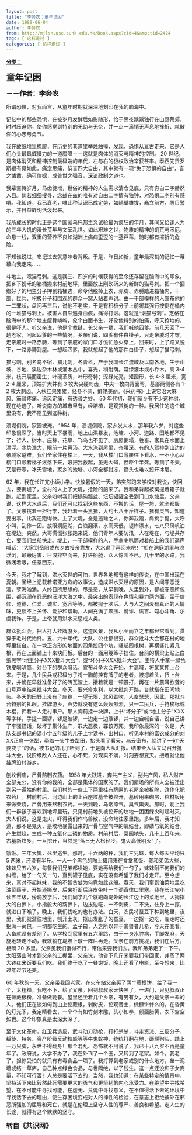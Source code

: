 ```yaml
---
layout: post
title: "李务农：童年记困"
date: 1989-06-04
author: 李务农
from: http://mjlsh.usc.cuhk.edu.hk/Book.aspx?cid=4&amp;tid=2424
tags: [ 这样走过 ]
categories: [ 这样走过 ]
---
```


<div style="margin: 15px 10px 10px 0px;">
<div>
<span id="ctl00_ContentPlaceHolder1_chapter1_SubjectLabel" style="font-weight:bold;text-decoration:underline;">
   分类：
  </span>
</div>
<!--[if gte mso 9]><xml>
 <o:OfficeDocumentSettings>
  <o:AllowPNG/>
 </o:OfficeDocumentSettings>
</xml><![endif]-->
<!--[if gte mso 9]><xml>
 <w:WordDocument>
  <w:View>Normal</w:View>
  <w:Zoom>0</w:Zoom>
  <w:TrackMoves/>
  <w:TrackFormatting/>
  <w:PunctuationKerning/>
  <w:ValidateAgainstSchemas/>
  <w:SaveIfXMLInvalid>false</w:SaveIfXMLInvalid>
  <w:IgnoreMixedContent>false</w:IgnoreMixedContent>
  <w:AlwaysShowPlaceholderText>false</w:AlwaysShowPlaceholderText>
  <w:DoNotPromoteQF/>
  <w:LidThemeOther>EN-US</w:LidThemeOther>
  <w:LidThemeAsian>JA</w:LidThemeAsian>
  <w:LidThemeComplexScript>X-NONE</w:LidThemeComplexScript>
  <w:Compatibility>
   <w:BreakWrappedTables/>
   <w:SnapToGridInCell/>
   <w:WrapTextWithPunct/>
   <w:UseAsianBreakRules/>
   <w:DontGrowAutofit/>
   <w:SplitPgBreakAndParaMark/>
   <w:EnableOpenTypeKerning/>
   <w:DontFlipMirrorIndents/>
   <w:OverrideTableStyleHps/>
   <w:UseFELayout/>
  </w:Compatibility>
  <m:mathPr>
   <m:mathFont m:val="Cambria Math"/>
   <m:brkBin m:val="before"/>
   <m:brkBinSub m:val="&#45;-"/>
   <m:smallFrac m:val="off"/>
   <m:dispDef/>
   <m:lMargin m:val="0"/>
   <m:rMargin m:val="0"/>
   <m:defJc m:val="centerGroup"/>
   <m:wrapIndent m:val="1440"/>
   <m:intLim m:val="subSup"/>
   <m:naryLim m:val="undOvr"/>
  </m:mathPr></w:WordDocument>
</xml><![endif]-->
<!--[if gte mso 9]><xml>
 <w:LatentStyles DefLockedState="false" DefUnhideWhenUsed="true"
  DefSemiHidden="true" DefQFormat="false" DefPriority="99"
  LatentStyleCount="276">
  <w:LsdException Locked="false" Priority="0" SemiHidden="false"
   UnhideWhenUsed="false" QFormat="true" Name="Normal"/>
  <w:LsdException Locked="false" Priority="9" SemiHidden="false"
   UnhideWhenUsed="false" QFormat="true" Name="heading 1"/>
  <w:LsdException Locked="false" Priority="9" QFormat="true" Name="heading 2"/>
  <w:LsdException Locked="false" Priority="9" QFormat="true" Name="heading 3"/>
  <w:LsdException Locked="false" Priority="9" QFormat="true" Name="heading 4"/>
  <w:LsdException Locked="false" Priority="9" QFormat="true" Name="heading 5"/>
  <w:LsdException Locked="false" Priority="9" QFormat="true" Name="heading 6"/>
  <w:LsdException Locked="false" Priority="9" QFormat="true" Name="heading 7"/>
  <w:LsdException Locked="false" Priority="9" QFormat="true" Name="heading 8"/>
  <w:LsdException Locked="false" Priority="9" QFormat="true" Name="heading 9"/>
  <w:LsdException Locked="false" Priority="39" Name="toc 1"/>
  <w:LsdException Locked="false" Priority="39" Name="toc 2"/>
  <w:LsdException Locked="false" Priority="39" Name="toc 3"/>
  <w:LsdException Locked="false" Priority="39" Name="toc 4"/>
  <w:LsdException Locked="false" Priority="39" Name="toc 5"/>
  <w:LsdException Locked="false" Priority="39" Name="toc 6"/>
  <w:LsdException Locked="false" Priority="39" Name="toc 7"/>
  <w:LsdException Locked="false" Priority="39" Name="toc 8"/>
  <w:LsdException Locked="false" Priority="39" Name="toc 9"/>
  <w:LsdException Locked="false" Priority="35" QFormat="true" Name="caption"/>
  <w:LsdException Locked="false" Priority="10" SemiHidden="false"
   UnhideWhenUsed="false" QFormat="true" Name="Title"/>
  <w:LsdException Locked="false" Priority="0" Name="Default Paragraph Font"/>
  <w:LsdException Locked="false" Priority="11" SemiHidden="false"
   UnhideWhenUsed="false" QFormat="true" Name="Subtitle"/>
  <w:LsdException Locked="false" Priority="22" SemiHidden="false"
   UnhideWhenUsed="false" QFormat="true" Name="Strong"/>
  <w:LsdException Locked="false" Priority="20" SemiHidden="false"
   UnhideWhenUsed="false" QFormat="true" Name="Emphasis"/>
  <w:LsdException Locked="false" Priority="59" SemiHidden="false"
   UnhideWhenUsed="false" Name="Table Grid"/>
  <w:LsdException Locked="false" UnhideWhenUsed="false" Name="Placeholder Text"/>
  <w:LsdException Locked="false" Priority="1" SemiHidden="false"
   UnhideWhenUsed="false" QFormat="true" Name="No Spacing"/>
  <w:LsdException Locked="false" Priority="60" SemiHidden="false"
   UnhideWhenUsed="false" Name="Light Shading"/>
  <w:LsdException Locked="false" Priority="61" SemiHidden="false"
   UnhideWhenUsed="false" Name="Light List"/>
  <w:LsdException Locked="false" Priority="62" SemiHidden="false"
   UnhideWhenUsed="false" Name="Light Grid"/>
  <w:LsdException Locked="false" Priority="63" SemiHidden="false"
   UnhideWhenUsed="false" Name="Medium Shading 1"/>
  <w:LsdException Locked="false" Priority="64" SemiHidden="false"
   UnhideWhenUsed="false" Name="Medium Shading 2"/>
  <w:LsdException Locked="false" Priority="65" SemiHidden="false"
   UnhideWhenUsed="false" Name="Medium List 1"/>
  <w:LsdException Locked="false" Priority="66" SemiHidden="false"
   UnhideWhenUsed="false" Name="Medium List 2"/>
  <w:LsdException Locked="false" Priority="67" SemiHidden="false"
   UnhideWhenUsed="false" Name="Medium Grid 1"/>
  <w:LsdException Locked="false" Priority="68" SemiHidden="false"
   UnhideWhenUsed="false" Name="Medium Grid 2"/>
  <w:LsdException Locked="false" Priority="69" SemiHidden="false"
   UnhideWhenUsed="false" Name="Medium Grid 3"/>
  <w:LsdException Locked="false" Priority="70" SemiHidden="false"
   UnhideWhenUsed="false" Name="Dark List"/>
  <w:LsdException Locked="false" Priority="71" SemiHidden="false"
   UnhideWhenUsed="false" Name="Colorful Shading"/>
  <w:LsdException Locked="false" Priority="72" SemiHidden="false"
   UnhideWhenUsed="false" Name="Colorful List"/>
  <w:LsdException Locked="false" Priority="73" SemiHidden="false"
   UnhideWhenUsed="false" Name="Colorful Grid"/>
  <w:LsdException Locked="false" Priority="60" SemiHidden="false"
   UnhideWhenUsed="false" Name="Light Shading Accent 1"/>
  <w:LsdException Locked="false" Priority="61" SemiHidden="false"
   UnhideWhenUsed="false" Name="Light List Accent 1"/>
  <w:LsdException Locked="false" Priority="62" SemiHidden="false"
   UnhideWhenUsed="false" Name="Light Grid Accent 1"/>
  <w:LsdException Locked="false" Priority="63" SemiHidden="false"
   UnhideWhenUsed="false" Name="Medium Shading 1 Accent 1"/>
  <w:LsdException Locked="false" Priority="64" SemiHidden="false"
   UnhideWhenUsed="false" Name="Medium Shading 2 Accent 1"/>
  <w:LsdException Locked="false" Priority="65" SemiHidden="false"
   UnhideWhenUsed="false" Name="Medium List 1 Accent 1"/>
  <w:LsdException Locked="false" UnhideWhenUsed="false" Name="Revision"/>
  <w:LsdException Locked="false" Priority="34" SemiHidden="false"
   UnhideWhenUsed="false" QFormat="true" Name="List Paragraph"/>
  <w:LsdException Locked="false" Priority="29" SemiHidden="false"
   UnhideWhenUsed="false" QFormat="true" Name="Quote"/>
  <w:LsdException Locked="false" Priority="30" SemiHidden="false"
   UnhideWhenUsed="false" QFormat="true" Name="Intense Quote"/>
  <w:LsdException Locked="false" Priority="66" SemiHidden="false"
   UnhideWhenUsed="false" Name="Medium List 2 Accent 1"/>
  <w:LsdException Locked="false" Priority="67" SemiHidden="false"
   UnhideWhenUsed="false" Name="Medium Grid 1 Accent 1"/>
  <w:LsdException Locked="false" Priority="68" SemiHidden="false"
   UnhideWhenUsed="false" Name="Medium Grid 2 Accent 1"/>
  <w:LsdException Locked="false" Priority="69" SemiHidden="false"
   UnhideWhenUsed="false" Name="Medium Grid 3 Accent 1"/>
  <w:LsdException Locked="false" Priority="70" SemiHidden="false"
   UnhideWhenUsed="false" Name="Dark List Accent 1"/>
  <w:LsdException Locked="false" Priority="71" SemiHidden="false"
   UnhideWhenUsed="false" Name="Colorful Shading Accent 1"/>
  <w:LsdException Locked="false" Priority="72" SemiHidden="false"
   UnhideWhenUsed="false" Name="Colorful List Accent 1"/>
  <w:LsdException Locked="false" Priority="73" SemiHidden="false"
   UnhideWhenUsed="false" Name="Colorful Grid Accent 1"/>
  <w:LsdException Locked="false" Priority="60" SemiHidden="false"
   UnhideWhenUsed="false" Name="Light Shading Accent 2"/>
  <w:LsdException Locked="false" Priority="61" SemiHidden="false"
   UnhideWhenUsed="false" Name="Light List Accent 2"/>
  <w:LsdException Locked="false" Priority="62" SemiHidden="false"
   UnhideWhenUsed="false" Name="Light Grid Accent 2"/>
  <w:LsdException Locked="false" Priority="63" SemiHidden="false"
   UnhideWhenUsed="false" Name="Medium Shading 1 Accent 2"/>
  <w:LsdException Locked="false" Priority="64" SemiHidden="false"
   UnhideWhenUsed="false" Name="Medium Shading 2 Accent 2"/>
  <w:LsdException Locked="false" Priority="65" SemiHidden="false"
   UnhideWhenUsed="false" Name="Medium List 1 Accent 2"/>
  <w:LsdException Locked="false" Priority="66" SemiHidden="false"
   UnhideWhenUsed="false" Name="Medium List 2 Accent 2"/>
  <w:LsdException Locked="false" Priority="67" SemiHidden="false"
   UnhideWhenUsed="false" Name="Medium Grid 1 Accent 2"/>
  <w:LsdException Locked="false" Priority="68" SemiHidden="false"
   UnhideWhenUsed="false" Name="Medium Grid 2 Accent 2"/>
  <w:LsdException Locked="false" Priority="69" SemiHidden="false"
   UnhideWhenUsed="false" Name="Medium Grid 3 Accent 2"/>
  <w:LsdException Locked="false" Priority="70" SemiHidden="false"
   UnhideWhenUsed="false" Name="Dark List Accent 2"/>
  <w:LsdException Locked="false" Priority="71" SemiHidden="false"
   UnhideWhenUsed="false" Name="Colorful Shading Accent 2"/>
  <w:LsdException Locked="false" Priority="72" SemiHidden="false"
   UnhideWhenUsed="false" Name="Colorful List Accent 2"/>
  <w:LsdException Locked="false" Priority="73" SemiHidden="false"
   UnhideWhenUsed="false" Name="Colorful Grid Accent 2"/>
  <w:LsdException Locked="false" Priority="60" SemiHidden="false"
   UnhideWhenUsed="false" Name="Light Shading Accent 3"/>
  <w:LsdException Locked="false" Priority="61" SemiHidden="false"
   UnhideWhenUsed="false" Name="Light List Accent 3"/>
  <w:LsdException Locked="false" Priority="62" SemiHidden="false"
   UnhideWhenUsed="false" Name="Light Grid Accent 3"/>
  <w:LsdException Locked="false" Priority="63" SemiHidden="false"
   UnhideWhenUsed="false" Name="Medium Shading 1 Accent 3"/>
  <w:LsdException Locked="false" Priority="64" SemiHidden="false"
   UnhideWhenUsed="false" Name="Medium Shading 2 Accent 3"/>
  <w:LsdException Locked="false" Priority="65" SemiHidden="false"
   UnhideWhenUsed="false" Name="Medium List 1 Accent 3"/>
  <w:LsdException Locked="false" Priority="66" SemiHidden="false"
   UnhideWhenUsed="false" Name="Medium List 2 Accent 3"/>
  <w:LsdException Locked="false" Priority="67" SemiHidden="false"
   UnhideWhenUsed="false" Name="Medium Grid 1 Accent 3"/>
  <w:LsdException Locked="false" Priority="68" SemiHidden="false"
   UnhideWhenUsed="false" Name="Medium Grid 2 Accent 3"/>
  <w:LsdException Locked="false" Priority="69" SemiHidden="false"
   UnhideWhenUsed="false" Name="Medium Grid 3 Accent 3"/>
  <w:LsdException Locked="false" Priority="70" SemiHidden="false"
   UnhideWhenUsed="false" Name="Dark List Accent 3"/>
  <w:LsdException Locked="false" Priority="71" SemiHidden="false"
   UnhideWhenUsed="false" Name="Colorful Shading Accent 3"/>
  <w:LsdException Locked="false" Priority="72" SemiHidden="false"
   UnhideWhenUsed="false" Name="Colorful List Accent 3"/>
  <w:LsdException Locked="false" Priority="73" SemiHidden="false"
   UnhideWhenUsed="false" Name="Colorful Grid Accent 3"/>
  <w:LsdException Locked="false" Priority="60" SemiHidden="false"
   UnhideWhenUsed="false" Name="Light Shading Accent 4"/>
  <w:LsdException Locked="false" Priority="61" SemiHidden="false"
   UnhideWhenUsed="false" Name="Light List Accent 4"/>
  <w:LsdException Locked="false" Priority="62" SemiHidden="false"
   UnhideWhenUsed="false" Name="Light Grid Accent 4"/>
  <w:LsdException Locked="false" Priority="63" SemiHidden="false"
   UnhideWhenUsed="false" Name="Medium Shading 1 Accent 4"/>
  <w:LsdException Locked="false" Priority="64" SemiHidden="false"
   UnhideWhenUsed="false" Name="Medium Shading 2 Accent 4"/>
  <w:LsdException Locked="false" Priority="65" SemiHidden="false"
   UnhideWhenUsed="false" Name="Medium List 1 Accent 4"/>
  <w:LsdException Locked="false" Priority="66" SemiHidden="false"
   UnhideWhenUsed="false" Name="Medium List 2 Accent 4"/>
  <w:LsdException Locked="false" Priority="67" SemiHidden="false"
   UnhideWhenUsed="false" Name="Medium Grid 1 Accent 4"/>
  <w:LsdException Locked="false" Priority="68" SemiHidden="false"
   UnhideWhenUsed="false" Name="Medium Grid 2 Accent 4"/>
  <w:LsdException Locked="false" Priority="69" SemiHidden="false"
   UnhideWhenUsed="false" Name="Medium Grid 3 Accent 4"/>
  <w:LsdException Locked="false" Priority="70" SemiHidden="false"
   UnhideWhenUsed="false" Name="Dark List Accent 4"/>
  <w:LsdException Locked="false" Priority="71" SemiHidden="false"
   UnhideWhenUsed="false" Name="Colorful Shading Accent 4"/>
  <w:LsdException Locked="false" Priority="72" SemiHidden="false"
   UnhideWhenUsed="false" Name="Colorful List Accent 4"/>
  <w:LsdException Locked="false" Priority="73" SemiHidden="false"
   UnhideWhenUsed="false" Name="Colorful Grid Accent 4"/>
  <w:LsdException Locked="false" Priority="60" SemiHidden="false"
   UnhideWhenUsed="false" Name="Light Shading Accent 5"/>
  <w:LsdException Locked="false" Priority="61" SemiHidden="false"
   UnhideWhenUsed="false" Name="Light List Accent 5"/>
  <w:LsdException Locked="false" Priority="62" SemiHidden="false"
   UnhideWhenUsed="false" Name="Light Grid Accent 5"/>
  <w:LsdException Locked="false" Priority="63" SemiHidden="false"
   UnhideWhenUsed="false" Name="Medium Shading 1 Accent 5"/>
  <w:LsdException Locked="false" Priority="64" SemiHidden="false"
   UnhideWhenUsed="false" Name="Medium Shading 2 Accent 5"/>
  <w:LsdException Locked="false" Priority="65" SemiHidden="false"
   UnhideWhenUsed="false" Name="Medium List 1 Accent 5"/>
  <w:LsdException Locked="false" Priority="66" SemiHidden="false"
   UnhideWhenUsed="false" Name="Medium List 2 Accent 5"/>
  <w:LsdException Locked="false" Priority="67" SemiHidden="false"
   UnhideWhenUsed="false" Name="Medium Grid 1 Accent 5"/>
  <w:LsdException Locked="false" Priority="68" SemiHidden="false"
   UnhideWhenUsed="false" Name="Medium Grid 2 Accent 5"/>
  <w:LsdException Locked="false" Priority="69" SemiHidden="false"
   UnhideWhenUsed="false" Name="Medium Grid 3 Accent 5"/>
  <w:LsdException Locked="false" Priority="70" SemiHidden="false"
   UnhideWhenUsed="false" Name="Dark List Accent 5"/>
  <w:LsdException Locked="false" Priority="71" SemiHidden="false"
   UnhideWhenUsed="false" Name="Colorful Shading Accent 5"/>
  <w:LsdException Locked="false" Priority="72" SemiHidden="false"
   UnhideWhenUsed="false" Name="Colorful List Accent 5"/>
  <w:LsdException Locked="false" Priority="73" SemiHidden="false"
   UnhideWhenUsed="false" Name="Colorful Grid Accent 5"/>
  <w:LsdException Locked="false" Priority="60" SemiHidden="false"
   UnhideWhenUsed="false" Name="Light Shading Accent 6"/>
  <w:LsdException Locked="false" Priority="61" SemiHidden="false"
   UnhideWhenUsed="false" Name="Light List Accent 6"/>
  <w:LsdException Locked="false" Priority="62" SemiHidden="false"
   UnhideWhenUsed="false" Name="Light Grid Accent 6"/>
  <w:LsdException Locked="false" Priority="63" SemiHidden="false"
   UnhideWhenUsed="false" Name="Medium Shading 1 Accent 6"/>
  <w:LsdException Locked="false" Priority="64" SemiHidden="false"
   UnhideWhenUsed="false" Name="Medium Shading 2 Accent 6"/>
  <w:LsdException Locked="false" Priority="65" SemiHidden="false"
   UnhideWhenUsed="false" Name="Medium List 1 Accent 6"/>
  <w:LsdException Locked="false" Priority="66" SemiHidden="false"
   UnhideWhenUsed="false" Name="Medium List 2 Accent 6"/>
  <w:LsdException Locked="false" Priority="67" SemiHidden="false"
   UnhideWhenUsed="false" Name="Medium Grid 1 Accent 6"/>
  <w:LsdException Locked="false" Priority="68" SemiHidden="false"
   UnhideWhenUsed="false" Name="Medium Grid 2 Accent 6"/>
  <w:LsdException Locked="false" Priority="69" SemiHidden="false"
   UnhideWhenUsed="false" Name="Medium Grid 3 Accent 6"/>
  <w:LsdException Locked="false" Priority="70" SemiHidden="false"
   UnhideWhenUsed="false" Name="Dark List Accent 6"/>
  <w:LsdException Locked="false" Priority="71" SemiHidden="false"
   UnhideWhenUsed="false" Name="Colorful Shading Accent 6"/>
  <w:LsdException Locked="false" Priority="72" SemiHidden="false"
   UnhideWhenUsed="false" Name="Colorful List Accent 6"/>
  <w:LsdException Locked="false" Priority="73" SemiHidden="false"
   UnhideWhenUsed="false" Name="Colorful Grid Accent 6"/>
  <w:LsdException Locked="false" Priority="19" SemiHidden="false"
   UnhideWhenUsed="false" QFormat="true" Name="Subtle Emphasis"/>
  <w:LsdException Locked="false" Priority="21" SemiHidden="false"
   UnhideWhenUsed="false" QFormat="true" Name="Intense Emphasis"/>
  <w:LsdException Locked="false" Priority="31" SemiHidden="false"
   UnhideWhenUsed="false" QFormat="true" Name="Subtle Reference"/>
  <w:LsdException Locked="false" Priority="32" SemiHidden="false"
   UnhideWhenUsed="false" QFormat="true" Name="Intense Reference"/>
  <w:LsdException Locked="false" Priority="33" SemiHidden="false"
   UnhideWhenUsed="false" QFormat="true" Name="Book Title"/>
  <w:LsdException Locked="false" Priority="37" Name="Bibliography"/>
  <w:LsdException Locked="false" Priority="39" QFormat="true" Name="TOC Heading"/>
 </w:LatentStyles>
</xml><![endif]-->
<!--[if gte mso 10]>
<style>
 /* Style Definitions */
table.MsoNormalTable
	{mso-style-name:"Table Normal";
	mso-tstyle-rowband-size:0;
	mso-tstyle-colband-size:0;
	mso-style-noshow:yes;
	mso-style-priority:99;
	mso-style-parent:"";
	mso-padding-alt:0in 5.4pt 0in 5.4pt;
	mso-para-margin:0in;
	mso-para-margin-bottom:.0001pt;
	mso-pagination:widow-orphan;
	font-size:10.0pt;
	font-family:"Times New Roman";}
</style>
<![endif]-->
<!--StartFragment-->
<p class="MsoNormal">
<o:p>
</o:p>
</p>
<p class="MsoNormal">
<b>
<span lang="ZH-CN" style='font-family:宋体;mso-ascii-font-family:
"Times New Roman"'>
<font size="5">
     童年记困
    </font>
</span>
<o:p>
</o:p>
</b>
</p>
<p class="MsoNormal">
<b>
<span lang="ZH-CN" style='font-family:宋体;mso-ascii-font-family:
"Times New Roman"'>
<font size="4">
     －－作者：李务农
    </font>
</span>
<o:p>
</o:p>
</b>
</p>
<p class="MsoNormal">
<o:p>
</o:p>
</p>
<p class="MsoNormal">
<span lang="ZH-CN" style='font-family:宋体;mso-ascii-font-family:
"Times New Roman"'>
   所谓恐惧，对我而言，从童年时期就深深地刻印在我的脑海中。
  </span>
<o:p>
</o:p>
</p>
<p class="MsoNormal">
<span lang="ZH-CN" style='font-family:宋体;mso-ascii-font-family:
"Times New Roman"'>
   记忆中的那些恐惧，在被岁月发酵后如影随形，恰于黑夜踽踽独行在山野荒郊，时时压迫你，使你感觉到特别的无助与无奈，并一点一滴悄无声息地挫折、耗散你的心志与勇气。
  </span>
<o:p>
</o:p>
</p>
<p class="MsoNormal">
<span lang="ZH-CN" style='font-family:宋体;mso-ascii-font-family:
"Times New Roman"'>
   我在故纸堆里梳爬，在历史的巷道里举烛触摸，发现，恐惧从亘古走来，它是人们心头最具威慑力的一道魔障－－这就是肉体的消灭与精神的控制。
  </span>
  20
  <span lang="ZH-CN" style='font-family:宋体;mso-ascii-font-family:"Times New Roman"'>
   世纪，是肉体消灭和精神控制最极端的年代，左与右的极权政治宰获甚丰。泰西先贤罗斯福有见如此，痛定思痛，傥言四大自由，其中就有一项“免于恐惧的自由”，言之凿凿，确可信据，成普世之强音，深谙政制之道也。
  </span>
<o:p>
</o:p>
</p>
<p class="MsoNormal">
<span lang="ZH-CN" style='font-family:宋体;mso-ascii-font-family:
"Times New Roman"'>
   我辈空待岁月，马齿徒增，世俗的精神的人生需求清仓见底，只有穷白二字赫然入目。倘若细细搜寻，念兹在兹的唯有对自由二字情有独钟，对恐惧二字别有感喟。我知道，我已衰老，唯此种认识已成定势，如峭壁雄拔，矗立前方，醒目警示，并日益鲜明活泼起来。
  </span>
<o:p>
</o:p>
</p>
<p class="MsoNormal">
<span lang="ZH-CN" style='font-family:宋体;mso-ascii-font-family:
"Times New Roman"'>
   我所成长的时代正是这个国家乌托邦主义试验最为疯狂的年月，其间又恰逢人为的三年大饥的漫长荒年与文革乱世。如此艰难之世，物质的精神的饥荒与困厄，命悬一线，双重的营养不良如湖洲上病病歪歪的一茎芦苇，随时都有摧折的危险。
  </span>
<o:p>
</o:p>
</p>
<p class="MsoNormal">
<span lang="ZH-CN" style='font-family:宋体;mso-ascii-font-family:
"Times New Roman"'>
   不知谁说过，忘记过去就意味着背叛。于是，昨日如新，童年最深刻的记忆一幕幕向我走来……
  </span>
<o:p>
</o:p>
</p>
<p class="MsoNormal">
<span lang="ZH-CN" style='font-family:宋体;mso-ascii-font-family:
"Times New Roman"'>
   斗地主，滚猫弓刺。这是我三、四岁的时候获得的至今还存留在脑海中的印象。把乡下扮禾的箱桶搬来村前地坪，里面放上刚砍斫来的新鲜的猫弓刺。把一个捆绑好了的地主分子押到箱桶边，命令他脱掉上衣，赤脚、赤膊踏进箱桶内，干部、民兵、积极分子和围观的群众一窝人站着声讨。由一干部模样的人宣布他的一二罪状，盘问再三后，说他不老实，于是有积极分子上前将其强行按倒在桶内的一堆猫弓刺上。被害人自然遍身血痕，痛得打滚。这就是“滚猫弓刺”。定格在脑海中的那个地主瘦骨嶙峋，象个白面书生，好象他特别的怕痛，呼天抢地的，很是吓人。听父亲说，他是个裁缝，长父亲一辈，我们喊他四爹。前几天回了一趟老家，问起四爹的一些情况，乡亲们说，四爹有件白褂子，只走亲戚时才穿，走亲戚时一路赤膊，等到了亲戚的家门口才慌忙急火穿上，回来时，上了路又脱下，一路赤膊到屋。一想起四爹，我就想起了他的那件白褂子，想起了猫弓刺。
  </span>
<o:p>
</o:p>
</p>
<p class="MsoNormal">
<span lang="ZH-CN" style='font-family:宋体;mso-ascii-font-family:
"Times New Roman"'>
   猫弓刺，别名鸟不宿、猫儿刺，冬青科，产于我国长江流域及以南各地，生于山坡、谷地、溪边杂木林或灌木丛中，喜光，稍耐荫。常绿灌木或小乔木，高
  </span>
  3-4
  <span lang="ZH-CN" style='font-family:宋体;mso-ascii-font-family:"Times New Roman"'>
   米，枝开展而密生；叶硬革质，叶形奇特；深绿光亮，矩圆形，长
  </span>
  4-8
  <span lang="ZH-CN" style='font-family:宋体;mso-ascii-font-family:"Times New Roman"'>
   厘米，宽
  </span>
  2-4
  <span lang="ZH-CN" style='font-family:宋体;mso-ascii-font-family:"Times New Roman"'>
   厘米，顶端扩大并有
  </span>
  3
  <span lang="ZH-CN" style='font-family:宋体;mso-ascii-font-family:"Times New Roman"'>
   枚大尖硬刺齿，中央一枚向背面弯，基部两侧各有
  </span>
  1-2
  <span lang="ZH-CN" style='font-family:宋体;mso-ascii-font-family:"Times New Roman"'>
   枚大刺齿。入秋红果累累，经冬不凋，鲜艳美丽。《采药书》上说它治大麻风、筋骨疼痛。追风定痛，有透骨之妙。
  </span>
  50
  <span lang="ZH-CN" style='font-family:宋体;mso-ascii-font-family:"Times New Roman"'>
   年代初，我们家乡有不少这种树，现在绝迹了。听说南方的城市里有，经培植，是观赏树的一种。我居住的这个城里没有，我不愿见到这种树。
  </span>
<o:p>
</o:p>
</p>
<p class="MsoNormal">
<span lang="ZH-CN" style='font-family:宋体;mso-ascii-font-family:
"Times New Roman"'>
   溃堤倒院，家园被淹。
  </span>
  1954
  <span lang="ZH-CN" style='font-family:
宋体;mso-ascii-font-family:"Times New Roman"'>
   年，溃堤倒院，家乡发大水，那年我六岁，对这些印象很深了。当时天上下暴雨，地上山洪暴发，池塘、小河、道路、田地都不见了；行人、树木、庄稼、花草、飞鸟也不见了。房屋倒塌，牲畜、家具在水面上漂浮。水势浩大，眼前一片黄汤。大水淹到屋里，齐腰深。有的人驾排到山边的亲戚家避难，我们全家住在楼上。一天，我从楼门口弯腰往下看水，一不小心从楼门口顺着梯子滚落下来，娘把我救起，虽无大碍，但吓个半死。等到了冬天，又是奇寒，冰天雪地，家乡的池塘、小河全都封冻，锄头也难以挖开冰层。
  </span>
<o:p>
</o:p>
</p>
<p class="MsoNormal">
  62
  <span lang="ZH-CN" style='font-family:宋体;mso-ascii-font-family:
"Times New Roman"'>
   年，我在长江完小读小学。快放暑假的一天，弟突然跑来学校对我说，快回去，要倒堤了，全村的人上了大堤，抢险的船来了。我和弟背起被窝提着箱子就跑。赶到家里，父亲吩咐我们把锅碗瓢盆、坛坛罐罐全丢到门口水塘里，父亲说，这样大水退后，我们还可以找到这些东西，不搬的话，屋一垮，就全都毁了。父亲挑着一担行李，我赶着一头黑猪，大约七八十斤样子。猪有灵气，知道要出事，比我还跑得快。上了大堤，全是逃难之人，你奔我跑，肩挑手提，大呼小叫，乱作一团。放眼洞庭湖，白浪翻滚，水高天低，堤岸漂水，七八只风帆泊在堤边。突然，大哥慌慌张张跑来说，他们青年人要防汛，人在堤在，与堤共存亡，要我们坐船快走。堤上，一干部模样的人，手拿喇叭筒对着船上的我们高声喊话：“大家到岳阳或东乡去投亲靠友，大水退了再回来吧！”船在洞庭湖里与浪浮沉，颠簸厉害，巨浪排空而来，打进船舱，众人惊叫不已。几十里的水路，我微闭着眼，任意西东。
  </span>
<o:p>
</o:p>
</p>
<p class="MsoNormal">
<span lang="ZH-CN" style='font-family:宋体;mso-ascii-font-family:
"Times New Roman"'>
   今天，我才了解到，洪水灭世的可怕，世界各地都有这样的传说，在中国出现在夏朝。圣经上记载着诺亚方舟的故事说，造成洪水灭世的原因，是人间罪恶泛滥，孽海汹涌。人终日所思想的，尽是恶，从早到晚，从里到外，都被罪恶所包围，都沉溺在罪恶的汪洋大海之中。最突出的表现在色情和暴力两方面，至于信仰、道德、仁爱、诚实、宽容等等，都被抛于脑后。人与人之间没有真正的人情味，更谈不上关怀、爱护和帮助，人间充满了欺压、诡诈、谎言、勾心斗角、尔虞我诈。于是，上帝就用洪水来惩戒人类。
  </span>
<o:p>
</o:p>
</p>
<p class="MsoNormal">
<span lang="ZH-CN" style='font-family:宋体;mso-ascii-font-family:
"Times New Roman"'>
   群众批斗会，捆人打人挂牌游乡。这道风景，我从小至而立之年都经常看到，贯穿于毛时代始终。五、六十年代，大队、公社都很穷，群众批斗大会都在村的地坪里搭台。在一块正方形的地面的四角挖四个坑，竖起四根树，再横竖扎紧几根，再在上面铺上十来块门板。后台的一面用篾箪子挡住。台前的横梁上贴上白纸黑字“地主分子ХХХ批斗大会”，或“坏分子ХХХ批斗大会”。主持人手拿一绿色铁皮喇叭筒，对台下的群众喊话，宣布斗争大会开始，并高喊，将某某押上台来。于是，几个民兵或积极分子将一胸前挂有牌子的老者，被摁着头，扭上台来，并跪在早就准备好了的砖瓦渣上，接着就是一顿暴打，再在一片震耳欲聋的口号声中结束批斗大会。冬天，要兴修水利，以大批判开路，台就搭在田间地头。冬天的田野上没有了庄稼，一望无垠，北风劲吹，人畜瑟瑟，因此，那批斗台特别的扎眼。挂牌游乡，声势就没有这么轰轰烈烈，只一二民兵，手持梭标或木棍，押着一人走村串户。那人胸前挂一块牌，上书“坏分子”或“地主分子”ХХХ等字样，手提一面锣，锣是破锣，一边走一边敲锣，并一边自喊自话，说自己讲了牢骚怪话，破坏了集体生产，罪大恶极，罪该万死。我印象最深的一次是，大队支部书记的读小学五年级的儿子上学读书，出村口，听见本村的富农成分的刘ХХ正肩一张犁，牵着一头牛去犁田，抬头看了看天，乌云密布，就讲了一句“天要变了”的话，被书记的儿子听到了，于是向大队汇报。结果全大队立马召开批斗大会，说阶级敌人人还在，心不死，对现实不满，时刻妄想变天。接着就让他挂牌沿村游乡。
  </span>
<o:p>
</o:p>
</p>
<p class="MsoNormal">
<span lang="ZH-CN" style='font-family:宋体;mso-ascii-font-family:
"Times New Roman"'>
   刨坟倒庙，尸骨熬制农药。
  </span>
  1958
  <span lang="ZH-CN" style='font-family:
宋体;mso-ascii-font-family:"Times New Roman"'>
   年大跃进，奔共产主义，刮共产风，私人财产全部充公，没有你的我的，全部是集体的国家的了。我们屋场的所有人全被迁出到另一谭姓的村里。我们村的一些上下两重挂有牌匾的老屋全被拆除，改作化肥农药厂。村前村后，河边山上的上百座坟墓全被挖开，墓砖用来砌房，棺材板用来做柴烧，尸骨用来熬制农药。一天到晚，乌烟瘴气，臭气熏天。那时，晚上我们一群孩子喜欢到地坪里玩，只见村前地头被挖开的坟地一团团绿火时起时灭，大人们说，这是鬼火，吓得我们作鸟兽散，没命地往家里跑。多年后，我才知道，那不是鬼火，是坟地暴露出来的尸骨与空气中的氧结合，即磷与氧的结合，产生燃烧，生成一种五氧化二磷的物质。村前村后，菜园地头，几十上百年来，古墓新坟多，一旦挖开，当然是“落日无人松径冷，鬼火高低明灭”了。
  </span>
<o:p>
</o:p>
</p>
<p class="MsoNormal">
<span lang="ZH-CN" style='font-family:宋体;mso-ascii-font-family:
"Times New Roman"'>
   饿饭。三年大饥，死里逃生。那时，十六两的秤，我们三兄妹，每人每天平均只
  </span>
  5
  <span lang="ZH-CN" style='font-family:宋体;mso-ascii-font-family:"Times New Roman"'>
   两米，还没有半斤。一人一个黑色的陶土罐用来在食堂蒸饭。我和弟弟大些，妹妹只五六岁，每餐我们兄弟都哄她，要她再给我们一勺子，妹妹耐不何我们的纠缠，给了一勺又一勺，直到罐子见底，实在没有希望了我们才走开。至今想来，真对不起妹妹，我的不智贪婪为何竟如此这般。春天，我们窜到油菜地里吃油菜蕻子，开始还撕皮，后来折断后连皮带叶一个劲直往口里塞。我在长江完小读五年级，傍晚放学后，我们同学几个就跑向堤外的长江边上的菜地里，大拇指大的白萝卜，小指般大的葫萝卜，边拔边吃，一不剥皮，二不洗，往身上一擦，就进口下喉了。晚上，我们找吃的也有办法。白天，农民将蚕豆下种到地里，夜里，我们就潜往地里，刨开土灰，抠出发胀了的蚕豆，一边抠一边吃，临走时还抠满一荷包，一切都吃生的。孟子曰，人之所以异于禽兽者几希，今天在我看，人畜就没有差别了。从学校到家里有五六里路，由于一身水肿病，手脚发麻，天旋地转走不动，我就躺在堤坡上歇一阵后再走。父亲在前方挑堤，我们在后方，相隔
  </span>
  20
  <span lang="ZH-CN" style='font-family:宋体;mso-ascii-font-family:"Times New Roman"'>
   多里。父亲见我们饿得不行，带信来要我们去。我和弟弟走了一下午，太阳落山时才到父亲的工棚里，父亲说，他省下几斤米要我们带回家，并蒸了两大钵红米饭要我们吃。我们终于吃了一餐饱饭，晚上还看了电影，至今想来，比过年过节还美。
  </span>
<o:p>
</o:p>
</p>
<p class="MsoNormal">
  60
  <span lang="ZH-CN" style='font-family:宋体;mso-ascii-font-family:
"Times New Roman"'>
   年秋的一天，父亲带我回老家。在火车站父亲买了两个蕨根饼，给了我一个，太粗糙，我吃不下，给了父亲。回到叔叔家天快黑了，一进门，只见叔叔正在筛蕨根粉，准备做晚餐。屋里还坐着几个乡亲，有男有女，大约是父亲一辈的人。他们正在谈如何到山上挖蕨根，剥树皮，挖观音土，做糠饼什么的。在昏黄的灯光下，我定睛看去，一个个有如竹刻木雕，头小如拳，颜面腊黄，衣下空空如也。这个印象真是太深太深了。
  </span>
<o:p>
</o:p>
</p>
<p class="MsoNormal">
<span lang="ZH-CN" style='font-family:宋体;mso-ascii-font-family:
"Times New Roman"'>
   至于文化革命，红卫兵造反，武斗动刀动枪，打打杀杀，斗走资派、三反分子、叛徒、特务、资产阶级反动权威等等牛鬼蛇神，统统打翻在地，砸烂狗头，踏上一万只脚，永世不得翻身！那个混乱、恐怖就不用说了，我已十八九岁不再是童年了。政府说，大学不办了，我在外飞了一个圈，又转到了老家。如今，我老了，担惊受怕的就只有有毒食品一项了。我打算到老家或别的什么地方，垒一泥墙或结一草庐，自己种点绿色食品，与世隔绝，以了残生。这一点还没和子女商量，不知可行否！人总是要活下去的，当然，我也知道：在某些特定的情景中，坚持活下来比毅然赴死需要更大的勇气和更坚韧的内心承受力。在绝望中寻找希望，在不可能中寻找可能，在虚无、荒诞中寻找意义，在不值得活下去的环境中寻找活下去的理由，使生存困境变成对人的神性的检验，在意志上拒绝被外在邪恶所强加的屈辱和死亡，就是在伦理上坚守人性的尊严、善良和希望。走人生的长途，就得有这个默默的坚守。
  </span>
<o:p>
</o:p>
</p>
<p class="MsoNormal">
<o:p>
<b>
<font size="4">
</font>
</b>
</o:p>
</p>
<p class="MsoNormal">
<span lang="ZH-CN" style='font-family:宋体;mso-ascii-font-family:
"Times New Roman"'>
<b>
<font size="4">
     转自《共识网》
    </font>
</b>
</span>
<o:p>
</o:p>
</p>
<p class="MsoNormal">
<o:p>
</o:p>
</p>
<!--EndFragment-->
</div>
